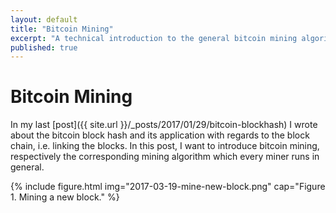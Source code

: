 ```yaml
---
layout: default
title: "Bitcoin Mining"
excerpt: "A technical introduction to the general bitcoin mining algorithm, with Python examples."
published: true
---
```


# Bitcoin Mining

In my last [post]({{ site.url }}/_posts/2017/01/29/bitcoin-blockhash) I wrote about the bitcoin block hash and its application with regards to the block chain, i.e. linking the blocks. In this post, I want to introduce bitcoin mining, respectively the corresponding mining algorithm which every miner runs in general.

{% include figure.html img="2017-03-19-mine-new-block.png"
    cap="Figure 1. Mining a new block." %}
